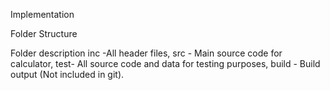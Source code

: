 Implementation

Folder Structure

Folder    description
inc	-All header files,
src	- Main source code for calculator,
test- All source code and data for testing purposes,
build	- Build output (Not included in git).
